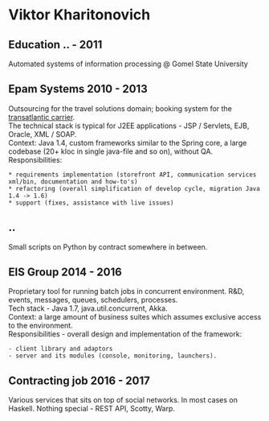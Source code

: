 # Viktor Kharitonovich

## Education .. - 2011
Automated systems of information processing @ Gomel State University

## Epam Systems 2010 - 2013
  Outsourcing for the travel solutions domain; booking system for the [transatlantic carrier](https://aerlingus.com).  
  The technical stack is typical for J2EE applications - JSP / Servlets, EJB, Oracle, XML / SOAP.  
  Context: Java 1.4, custom frameworks similar to the Spring core, a large codebase (20+ kloc in single java-file and so on), without QA.  
  Responsibilities:
  
	* requirements implementation (storefront API, communication services xml/bin, documentation and how-to's)
	* refactoring (overall simplification of develop cycle, migration Java 1.4 -> 1.6)
	* support (fixes, assistance with live issues)

## ..
  Small scripts on Python by contract somewhere in between.

## EIS Group 2014 - 2016
  Proprietary tool for running batch jobs in concurrent environment. R&D, events, messages, queues, schedulers, processes.  
  Tech stack - Java 1.7, java.util.concurrent, Akka.  
  Context: a large amount of business suites which assumes exclusive access to the environment.  
  Responsibilities - overall design and implementation of the framework:
  
	- client library and adaptors
	- server and its modules (console, monitoring, launchers).

## Contracting job 2016 - 2017
  Various services that sits on top of social networks. In most cases on Haskell. Nothing special - REST API, Scotty, Warp.
